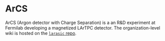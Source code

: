 # ArCS
ArCS (Argon detector with Charge Separation) is a an R&D experiment at Fermilab developing a magnetized LArTPC detector.
The organization-level wiki is hosted on the [`larasic` repo](https://github.com/ArCS-FNAL/larasic/wiki).


